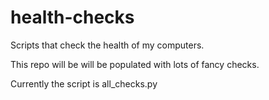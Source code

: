 # health-checks
Scripts that check the health of my computers.

This repo will be will be populated with lots of fancy checks.

Currently the script is all_checks.py



